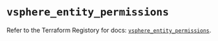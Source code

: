 # `vsphere_entity_permissions`

Refer to the Terraform Registory for docs: [`vsphere_entity_permissions`](https://registry.terraform.io/providers/hashicorp/vsphere/2.6.0/docs/resources/entity_permissions).
